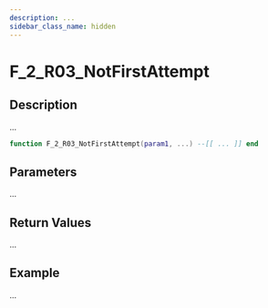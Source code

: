 ```yaml
---
description: ...
sidebar_class_name: hidden
---
```


# F_2_R03_NotFirstAttempt

## Description

...

```lua
function F_2_R03_NotFirstAttempt(param1, ...) --[[ ... ]] end
```

## Parameters

...

## Return Values

...

## Example

...

